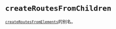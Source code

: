 # `createRoutesFromChildren`

[`createRoutesFromElements`](../utils/create-routes-from-elements)的别名。

